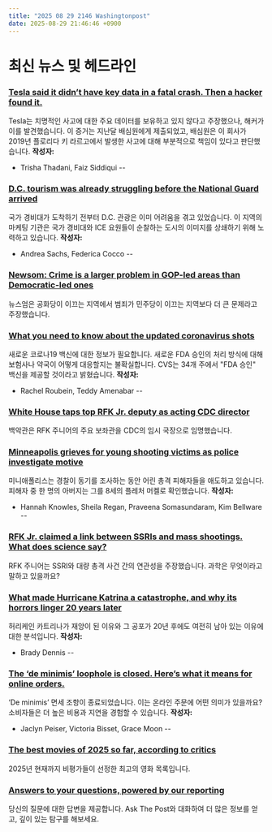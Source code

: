 ```yaml
---
title: "2025 08 29 2146 Washingtonpost"
date: 2025-08-29 21:46:46 +0900
---
```


# 최신 뉴스 및 헤드라인

### [Tesla said it didn’t have key data in a fatal crash. Then a hacker found it.](https://www.washingtonpost.com/technology/2025/08/29/tesla-autopilot-crashes-evidence-testimony-wrongful-death/)
Tesla는 치명적인 사고에 대한 주요 데이터를 보유하고 있지 않다고 주장했으나, 해커가 이를 발견했습니다. 이 증거는 지난달 배심원에게 제출되었고, 배심원은 이 회사가 2019년 플로리다 키 라르고에서 발생한 사고에 대해 부분적으로 책임이 있다고 판단했습니다. **작성자:**
* Trisha Thadani, Faiz Siddiqui --

### [D.C. tourism was already struggling before the National Guard arrived](https://www.washingtonpost.com/travel/2025/08/29/dc-tourism-trump-takeover-national-guard-impacts/)
국가 경비대가 도착하기 전부터 D.C. 관광은 이미 어려움을 겪고 있었습니다. 이 지역의 마케팅 기관은 국가 경비대와 ICE 요원들이 순찰하는 도시의 이미지를 상쇄하기 위해 노력하고 있습니다. **작성자:**
* Andrea Sachs, Federica Cocco --

### [Newsom: Crime is a larger problem in GOP-led areas than Democratic-led ones](https://www.washingtonpost.com/politics/2025/08/28/newsom-trump-crime-red-states/)
뉴스엄은 공화당이 이끄는 지역에서 범죄가 민주당이 이끄는 지역보다 더 큰 문제라고 주장했습니다.

### [What you need to know about the updated coronavirus shots](https://www.washingtonpost.com/health/2025/08/29/updated-coronavirus-vaccines-fda/)
새로운 코로나19 백신에 대한 정보가 필요합니다. 새로운 FDA 승인의 처리 방식에 대해 보험사나 약국이 어떻게 대응할지는 불확실합니다. CVS는 34개 주에서 "FDA 승인" 백신을 제공할 것이라고 밝혔습니다. **작성자:**
* Rachel Roubein, Teddy Amenabar --

### [White House taps top RFK Jr. deputy as acting CDC director](https://www.washingtonpost.com/politics/2025/08/29/cdc-director-jim-oneill/)
백악관은 RFK 주니어의 주요 보좌관을 CDC의 임시 국장으로 임명했습니다.

### [Minneapolis grieves for young shooting victims as police investigate motive](https://www.washingtonpost.com/nation/2025/08/28/minneapolis-catholic-school-shooting-victims-motive/)
미니애폴리스는 경찰이 동기를 조사하는 동안 어린 총격 피해자들을 애도하고 있습니다. 피해자 중 한 명의 아버지는 그를 8세의 플레처 머켈로 확인했습니다. **작성자:**
* Hannah Knowles, Sheila Regan, Praveena Somasundaram, Kim Bellware --

### [RFK Jr. claimed a link between SSRIs and mass shootings. What does science say?](https://www.washingtonpost.com/health/2025/08/29/ssris-mass-shootings-science-rfk/)
RFK 주니어는 SSRI와 대량 총격 사건 간의 연관성을 주장했습니다. 과학은 무엇이라고 말하고 있을까요?

### [What made Hurricane Katrina a catastrophe, and why its horrors linger 20 years later](https://www.washingtonpost.com/weather/2025/08/29/hurricane-katrina-20-years/)
허리케인 카트리나가 재앙이 된 이유와 그 공포가 20년 후에도 여전히 남아 있는 이유에 대한 분석입니다. **작성자:**
* Brady Dennis --

### [The ‘de minimis’ loophole is closed. Here’s what it means for online orders.](https://www.washingtonpost.com/business/2025/08/28/de-minimis-expiration-shipping-prices-consumers/)
‘De minimis’ 면세 조항이 종료되었습니다. 이는 온라인 주문에 어떤 의미가 있을까요? 소비자들은 더 높은 비용과 지연을 경험할 수 있습니다. **작성자:**
* Jaclyn Peiser, Victoria Bisset, Grace Moon --

### [The best movies of 2025 so far, according to critics](https://www.washingtonpost.com/entertainment/movies/2025/best-movies-2025/)
2025년 현재까지 비평가들이 선정한 최고의 영화 목록입니다.

### [Answers to your questions, powered by our reporting](https://www.washingtonpost.com/ask-the-post-ai/)
당신의 질문에 대한 답변을 제공합니다. Ask The Post와 대화하여 더 많은 정보를 얻고, 깊이 있는 탐구를 해보세요.